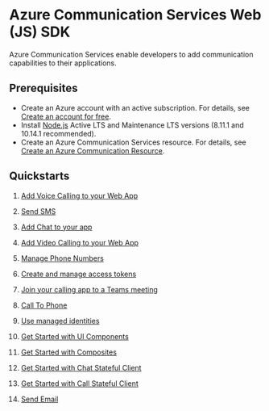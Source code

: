 # Azure Communication Services Web (JS) SDK

Azure Communication Services enable developers to add communication capabilities to their applications.

## Prerequisites

- Create an Azure account with an active subscription. For details, see [Create an account for free](https://azure.microsoft.com/free/?WT.mc_id=A261C142F).
- Install [Node.js](https://nodejs.org/en/download/) Active LTS and Maintenance LTS versions (8.11.1 and 10.14.1 recommended).
- Create an Azure Communication Services resource. For details, see [Create an Azure Communication Resource](https://docs.microsoft.com/azure/communication-services/quickstarts/create-communication-resource?tabs=windows&pivots=platform-azp).

## Quickstarts

1. [Add Voice Calling to your Web App](https://docs.microsoft.com/azure/communication-services/quickstarts/voice-video-calling/getting-started-with-calling?pivots=platform-javascript)

2. [Send SMS](https://docs.microsoft.com/azure/communication-services/quickstarts/telephony-sms/send?pivots=programming-language-javascript)

3. [Add Chat to your app](https://docs.microsoft.com/azure/communication-services/quickstarts/chat/get-started?pivots=programming-language-javascript)

4. [Add Video Calling to your Web App](https://docs.microsoft.com/azure/communication-services/quickstarts/voice-video-calling/get-started-with-video-calling)

5. [Manage Phone Numbers](https://docs.microsoft.com/azure/communication-services/quickstarts/telephony-sms/get-phone-number?pivots=programming-language-javascript)

6. [Create and manage access tokens](https://docs.microsoft.com/azure/communication-services/quickstarts/access-tokens?pivots=programming-language-javascript)

7. [Join your calling app to a Teams meeting](https://docs.microsoft.com/azure/communication-services/quickstarts/voice-video-calling/get-started-teams-interop?pivots=platform-web)

8. [Call To Phone](https://docs.microsoft.com/azure/communication-services/quickstarts/voice-video-calling/pstn-call?pivots=platform-web)

9. [Use managed identities](https://docs.microsoft.com/azure/communication-services/quickstarts/managed-identity?pivots=programming-language-javascript)

10. [Get Started with UI Components](https://azure.github.io/communication-ui-library/?path=/story/quickstarts-uicomponents--page)

11. [Get Started with Composites](https://azure.github.io/communication-ui-library/?path=/story/quickstarts-composites--page)

12. [Get Started with Chat Stateful Client](https://azure.github.io/communication-ui-library/?path=/story/quickstarts-statefulclient--page)

13. [Get Started with Call Stateful Client](https://azure.github.io/communication-ui-library/?path=/story/quickstarts-statefulclient--page)

14. [Send Email](https://docs.microsoft.com/en-us/azure/communication-services/quickstarts/email/send-email?pivots=programming-language-javascript)
